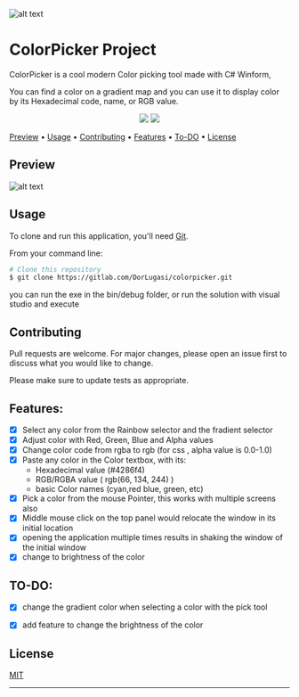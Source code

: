 ![alt text](https://i.imgur.com/bPCpxoY.png)


# ColorPicker Project
ColorPicker is a cool modern Color picking tool made with C# Winform, 

You can find a color on a gradient map and you can use it to display color by its Hexadecimal code, name, or RGB value.

<p align="center">
    <img src="https://img.shields.io/badge/license-MIT-brightgreen.svg">
    <img src="https://img.shields.io/badge/contributions-welcome-orange.svg">
</p>

<p align="center">

  
  <a href="#user-content-preview">Preview</a> •
  <a href="#user-content-usage">Usage</a> •
  <a href="#user-content-contributing">Contributing</a> •
  <a href="#user-content-features">Features</a> •
  <a href="#user-content-to-do">To-DO</a> •
  <a href="#user-content-license">License</a>
</p>

## Preview
![alt text](https://i.imgur.com/ob27Pc8.gif)

## Usage

To clone and run this application, you'll need [Git](https://git-scm.com).

From your command line:

```bash
# Clone this repository
$ git clone https://gitlab.com/DorLugasi/colorpicker.git
```
you can run the exe in the bin/debug folder,
or run the solution with visual studio and execute

## Contributing

Pull requests are welcome. For major changes, please open an issue first to discuss what you would like to change.

Please make sure to update tests as appropriate.


## Features:
- [x] Select any color from the Rainbow selector and the fradient selector
- [x] Adjust color with Red, Green, Blue and Alpha values
- [x] Change color code from rgba to rgb (for css , alpha value is 0.0-1.0)
- [x] Paste any color in the Color textbox, with its:
  * Hexadecimal value (#4286f4)
  * RGB/RGBA value ( rgb(66, 134, 244) )
  * basic Color names (cyan,red blue, green, etc)
- [x] Pick a color from the mouse Pointer, this works with multiple screens also
- [x] Middle mouse click on the top panel would relocate the window in its initial location
- [x] opening the application multiple times results in shaking the window of the initial window
- [x] change to brightness of the color

## TO-DO:
- [x] change the gradient color when selecting a color with the pick tool
- [x] add feature to change the brightness of the color


## License

[MIT](https://choosealicense.com/licenses/mit/)

* * *